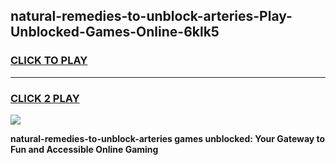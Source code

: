 
## natural-remedies-to-unblock-arteries-Play-Unblocked-Games-Online-6klk5
<h3>
<a href="https://premium76.site?title=natural-remedies-to-unblock-arteries&ref=25A">CLICK TO PLAY</a></h3>
<hr>

<h3>
<a href="https://premium76.site?title=natural-remedies-to-unblock-arteries&ref=25A">CLICK 2 PLAY</a>
  
</h3>

<a href="https://premium76.site?title=natural-remedies-to-unblock-arteries&ref=25A"><img src="https://clearcache.store/games.png"></a>


**natural-remedies-to-unblock-arteries games unblocked: Your Gateway to Fun and Accessible Online Gaming**
